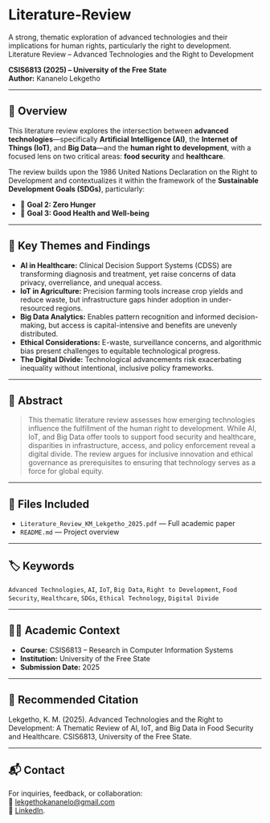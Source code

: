 # Literature-Review
A strong, thematic exploration of advanced technologies and their implications for human rights, particularly the right to development. 
 Literature Review – Advanced Technologies and the Right to Development
 
**CSIS6813 (2025) – University of the Free State**  
**Author:** Kananelo Lekgetho  

---

## 📄 Overview

This literature review explores the intersection between **advanced technologies**—specifically **Artificial Intelligence (AI)**, the **Internet of Things (IoT)**, and **Big Data**—and the **human right to development**, with a focused lens on two critical areas: **food security** and **healthcare**.

The review builds upon the 1986 United Nations Declaration on the Right to Development and contextualizes it within the framework of the **Sustainable Development Goals (SDGs)**, particularly:
- 🥗 **Goal 2: Zero Hunger**
- 🏥 **Goal 3: Good Health and Well-being**

---

## 🧠 Key Themes and Findings

- **AI in Healthcare:** Clinical Decision Support Systems (CDSS) are transforming diagnosis and treatment, yet raise concerns of data privacy, overreliance, and unequal access.
- **IoT in Agriculture:** Precision farming tools increase crop yields and reduce waste, but infrastructure gaps hinder adoption in under-resourced regions.
- **Big Data Analytics:** Enables pattern recognition and informed decision-making, but access is capital-intensive and benefits are unevenly distributed.
- **Ethical Considerations:** E-waste, surveillance concerns, and algorithmic bias present challenges to equitable technological progress.
- **The Digital Divide:** Technological advancements risk exacerbating inequality without intentional, inclusive policy frameworks.

---

## 📘 Abstract

> This thematic literature review assesses how emerging technologies influence the fulfillment of the human right to development. While AI, IoT, and Big Data offer tools to support food security and healthcare, disparities in infrastructure, access, and policy enforcement reveal a digital divide. The review argues for inclusive innovation and ethical governance as prerequisites to ensuring that technology serves as a force for global equity.

---

## 📁 Files Included

- `Literature_Review_KM_Lekgetho_2025.pdf` — Full academic paper
- `README.md` — Project overview

---

## 🏷️ Keywords

`Advanced Technologies`, `AI`, `IoT`, `Big Data`, `Right to Development`, `Food Security`, `Healthcare`, `SDGs`, `Ethical Technology`, `Digital Divide`

---

## 🧑‍🎓 Academic Context

- **Course:** CSIS6813 – Research in Computer Information Systems
- **Institution:** University of the Free State
- **Submission Date:** 2025

---

## 🔗 Recommended Citation

Lekgetho, K. M. (2025). Advanced Technologies and the Right to Development: A Thematic Review of AI, IoT, and Big Data in Food Security and Healthcare. CSIS6813, University of the Free State.


---

## 📬 Contact

For inquiries, feedback, or collaboration:  
📧 lekgethokananelo@gmail.com  
🔗 [LinkedIn](www.linkedin.com/in/kananelo-lekgetho-3b4049248). 
